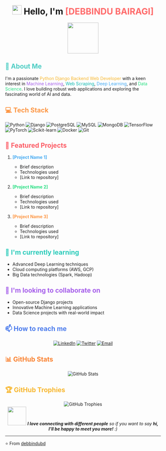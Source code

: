 <h1 align="center">
  <img src="https://media.giphy.com/media/hvRJCLFzcasrR4ia7z/giphy.gif" width="30px"/>
  Hello, I'm <span style="color: #ff6b6b;">[DEBBINDU BAIRAGI]</span>
</h1>

<div id="header" align="center">
  <img src="https://media.giphy.com/media/M9gbBd9nbDrOTu1Mqx/giphy.gif" width="100"/>
</div>

<div align="center">
  <img src="https://komarev.com/ghpvc/?username=debbindubd&style=flat-square&color=blue" alt=""/>
</div>

## <span style="color: #4ecdc4;">🚀 About Me</span>
I'm a passionate <span style="color: #f7b731;">Python Django Backend Web Developer</span> with a keen interest in <span style="color: #a55eea;">Machine Learning</span>, <span style="color: #0fb9b1;">Web Scraping</span>, <span style="color: #45aaf2;">Deep Learning</span>, and <span style="color: #26de81;">Data Science</span>. I love building robust web applications and exploring the fascinating world of AI and data.

## <span style="color: #fd9644;">💻 Tech Stack</span>
![Python](https://img.shields.io/badge/-Python-3776AB?style=flat-square&logo=Python&logoColor=white)
![Django](https://img.shields.io/badge/-Django-092E20?style=flat-square&logo=Django&logoColor=white)
![PostgreSQL](https://img.shields.io/badge/-PostgreSQL-336791?style=flat-square&logo=PostgreSQL&logoColor=white)
![MySQL](https://img.shields.io/badge/-MySQL-4479A1?style=flat-square&logo=MySQL&logoColor=white)
![MongoDB](https://img.shields.io/badge/-MongoDB-47A248?style=flat-square&logo=MongoDB&logoColor=white)
![TensorFlow](https://img.shields.io/badge/-TensorFlow-FF6F00?style=flat-square&logo=TensorFlow&logoColor=white)
![PyTorch](https://img.shields.io/badge/-PyTorch-EE4C2C?style=flat-square&logo=PyTorch&logoColor=white)
![Scikit-learn](https://img.shields.io/badge/-Scikit_Learn-F7931E?style=flat-square&logo=scikit-learn&logoColor=white)
![Docker](https://img.shields.io/badge/-Docker-2496ED?style=flat-square&logo=Docker&logoColor=white)
![Git](https://img.shields.io/badge/-Git-F05032?style=flat-square&logo=Git&logoColor=white)

## <span style="color: #fc5c65;">🌟 Featured Projects</span>
1. **<span style="color: #45aaf2;">[Project Name 1]</span>**
   - Brief description
   - Technologies used
   - [Link to repository]

2. **<span style="color: #26de81;">[Project Name 2]</span>**
   - Brief description
   - Technologies used
   - [Link to repository]

3. **<span style="color: #fd9644;">[Project Name 3]</span>**
   - Brief description
   - Technologies used
   - [Link to repository]

## <span style="color: #2bcbba;">🌱 I'm currently learning</span>
- Advanced Deep Learning techniques
- Cloud computing platforms (AWS, GCP)
- Big Data technologies (Spark, Hadoop)

## <span style="color: #a55eea;">👯 I'm looking to collaborate on</span>
- Open-source Django projects
- Innovative Machine Learning applications
- Data Science projects with real-world impact

## <span style="color: #4b7bec;">📫 How to reach me</span>
<div align="center">
  
[![LinkedIn](https://img.shields.io/badge/LinkedIn-0077B5?style=for-the-badge&logo=linkedin&logoColor=white)](Your_LinkedIn_URL)
[![Twitter](https://img.shields.io/badge/Twitter-1DA1F2?style=for-the-badge&logo=twitter&logoColor=white)](Your_Twitter_URL)
[![Email](https://img.shields.io/badge/Email-D14836?style=for-the-badge&logo=gmail&logoColor=white)](mailto:your.email@example.com)
  
</div>

## <span style="color: #fa8231;">📊 GitHub Stats</span>
<div align="center">
  <img src="https://github-readme-stats.vercel.app/api?username=YourGitHubUsername&show_icons=true&theme=radical" alt="GitHub Stats" />
</div>

## <span style="color: #f7b731;">🏆 GitHub Trophies</span>
<div align="center">
  <img src="https://github-profile-trophy.vercel.app/?username=YourGitHubUsername&theme=darkhub&row=1&column=6" alt="GitHub Trophies" />
</div>

<div align="center">
  <img src="https://media.giphy.com/media/LnQjpWaON8nhr21vNW/giphy.gif" width="60"> <em><b>I love connecting with different people</b> so if you want to say <b>hi, I'll be happy to meet you more!</b> :)</em>
</div>

---

⭐️ From [debbindubd](https://github.com/debbindubd)
